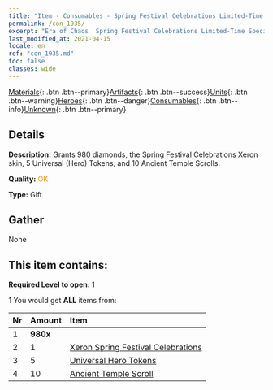 ```yaml
---
title: "Item - Consumables - Spring Festival Celebrations Limited-Time Special Offer"
permalink: /con_1935/
excerpt: "Era of Chaos  Spring Festival Celebrations Limited-Time Special Offer"
last_modified_at: 2021-04-15
locale: en
ref: "con_1935.md"
toc: false
classes: wide
---
```

 [Materials](/Items/){: .btn .btn--primary}[Artifacts](/Items/Artifacts/){: .btn .btn--success}[Units](/Items/Units/){: .btn .btn--warning}[Heroes](/Items/Heroes/){: .btn .btn--danger}[Consumables](/Items/Consumables/){: .btn .btn--info}[Unknown](/Items/Unknown/){: .btn .btn--primary}

## Details
 **Description:** Grants 980 diamonds, the Spring Festival Celebrations Xeron skin, 5 Universal (Hero) Tokens, and 10 Ancient Temple Scrolls.

 **Quality:** <span style="color: #FF8C00">OK</span>

 **Type:** Gift

## Gather

  None

## This item contains:

 **Required Level to open:** 1

 1 You would get **ALL** items  from:

  | Nr | Amount |     Item    |
  |:---|:-------|:------------|
  | 1 |  **980x** | <i class="fas fa-gem"/> |  | 
  | 2 | 1 | [Xeron Spring Festival Celebrations](/Items/con_1063/) |  | 
  | 3 | 5 | [Universal Hero Tokens](/Items/her_358/) |  | 
  | 4 | 10 | [Ancient Temple Scroll](/Items/con_697/) |  | 
